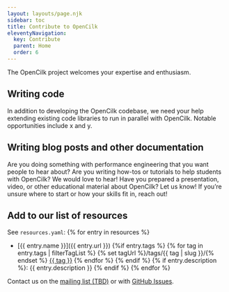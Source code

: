 ```yaml
---
layout: layouts/page.njk
sidebar: toc
title: Contribute to OpenCilk
eleventyNavigation:
  key: Contribute
  parent: Home
  order: 6
---
```


The OpenCilk project welcomes your expertise and enthusiasm.

## Writing code
In addition to developing the OpenCilk codebase, we need your help extending existing code libraries to run in parallel with OpenCilk. Notable opportunities include x and y.

## Writing blog posts and other documentation
Are you doing something with performance engineering that you want people to hear about? Are you writing how-tos or tutorials to help students with OpenCilk? We would love to hear! Have you prepared a presentation, video, or other educational material about OpenCilk? Let us know! If you’re unsure where to start or how your skills fit in, reach out! 

## Add to our list of resources
See `resources.yaml`:
{% for entry in resources %}
 - [{{ entry.name }}]({{ entry.url }}) {%if entry.tags %} {% for tag in entry.tags | filterTagList %} {% set tagUrl %}/tags/{{ tag | slug }}/{% endset %} <a href="{{ tagUrl | url }}" class="post-tag">{{ tag }}</a> {% endfor %} {% endif %} {% if entry.description %}: {{ entry.description }} {% endif %}
{% endfor %}

Contact us on the [mailing list (TBD)](#) or with [GitHub Issues](https://github.com/OpenCilk/opencilk-project/issues).

